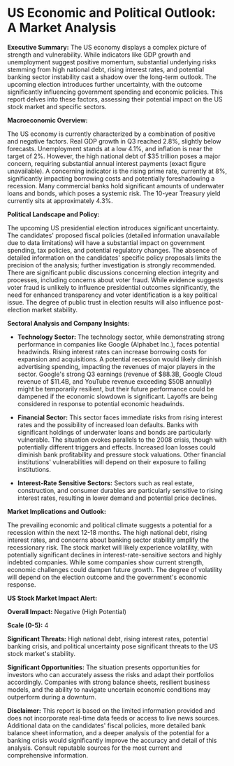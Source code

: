 # US Economic and Political Outlook: A Market Analysis

**Executive Summary:** The US economy displays a complex picture of strength and vulnerability. While indicators like GDP growth and unemployment suggest positive momentum, substantial underlying risks stemming from high national debt, rising interest rates, and potential banking sector instability cast a shadow over the long-term outlook. The upcoming election introduces further uncertainty, with the outcome significantly influencing government spending and economic policies.  This report delves into these factors, assessing their potential impact on the US stock market and specific sectors.


**Macroeconomic Overview:**

The US economy is currently characterized by a combination of positive and negative factors.  Real GDP growth in Q3 reached 2.8%, slightly below forecasts.  Unemployment stands at a low 4.1%, and inflation is near the target of 2%.  However, the high national debt of $35 trillion poses a major concern, requiring substantial annual interest payments (exact figure unavailable).  A concerning indicator is the rising prime rate, currently at 8%, significantly impacting borrowing costs and potentially foreshadowing a recession.  Many commercial banks hold significant amounts of underwater loans and bonds, which poses a systemic risk. The 10-year Treasury yield currently sits at approximately 4.3%.

**Political Landscape and Policy:**

The upcoming US presidential election introduces significant uncertainty.  The candidates' proposed fiscal policies (detailed information unavailable due to data limitations) will have a substantial impact on government spending, tax policies, and potential regulatory changes. The absence of detailed information on the candidates' specific policy proposals limits the precision of the analysis; further investigation is strongly recommended. There are significant public discussions concerning election integrity and processes, including concerns about voter fraud. While evidence suggests voter fraud is unlikely to influence presidential outcomes significantly, the need for enhanced transparency and voter identification is a key political issue.  The degree of public trust in election results will also influence post-election market stability.

**Sectoral Analysis and Company Insights:**

* **Technology Sector:** The technology sector, while demonstrating strong performance in companies like Google (Alphabet Inc.), faces potential headwinds.  Rising interest rates can increase borrowing costs for expansion and acquisitions.  A potential recession would likely diminish advertising spending, impacting the revenues of major players in the sector.  Google's strong Q3 earnings (revenue of $88.3B, Google Cloud revenue of $11.4B, and YouTube revenue exceeding $50B annually) might be temporarily resilient, but their future performance could be dampened if the economic slowdown is significant.  Layoffs are being considered in response to potential economic headwinds.

* **Financial Sector:**  This sector faces immediate risks from rising interest rates and the possibility of increased loan defaults. Banks with significant holdings of underwater loans and bonds are particularly vulnerable.  The situation evokes parallels to the 2008 crisis, though with potentially different triggers and effects. Increased loan losses could diminish bank profitability and pressure stock valuations. Other financial institutions' vulnerabilities will depend on their exposure to failing institutions.

* **Interest-Rate Sensitive Sectors:** Sectors such as real estate, construction, and consumer durables are particularly sensitive to rising interest rates, resulting in lower demand and potential price declines.

**Market Implications and Outlook:**

The prevailing economic and political climate suggests a potential for a recession within the next 12-18 months. The high national debt, rising interest rates, and concerns about banking sector stability amplify the recessionary risk.  The stock market will likely experience volatility, with potentially significant declines in interest-rate-sensitive sectors and highly indebted companies. While some companies show current strength, economic challenges could dampen future growth. The degree of volatility will depend on the election outcome and the government's economic response.


**US Stock Market Impact Alert:**

**Overall Impact:** Negative (High Potential)

**Scale (0-5):** 4

**Significant Threats:** High national debt, rising interest rates, potential banking crisis, and political uncertainty pose significant threats to the US stock market's stability.

**Significant Opportunities:** The situation presents opportunities for investors who can accurately assess the risks and adapt their portfolios accordingly.  Companies with strong balance sheets, resilient business models, and the ability to navigate uncertain economic conditions may outperform during a downturn.


**Disclaimer:** This report is based on the limited information provided and does not incorporate real-time data feeds or access to live news sources.  Additional data on the candidates' fiscal policies, more detailed bank balance sheet information, and a deeper analysis of the potential for a banking crisis would significantly improve the accuracy and detail of this analysis.  Consult reputable sources for the most current and comprehensive information.